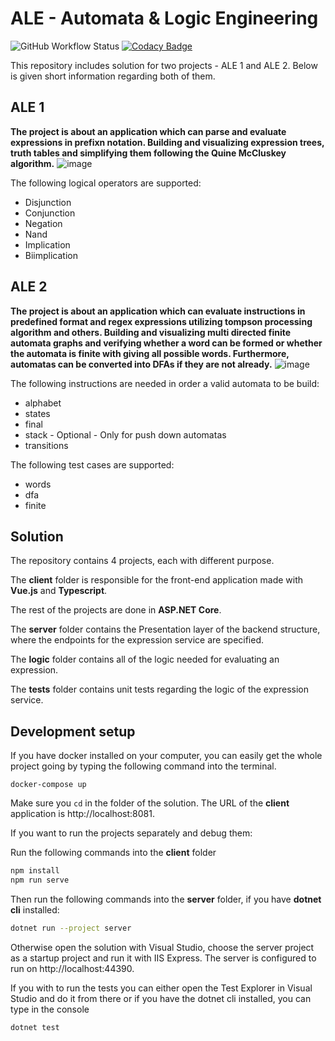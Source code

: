 # ALE - Automata & Logic Engineering
![GitHub Workflow Status](https://img.shields.io/github/workflow/status/borislavvp/ALE/.NET) [![Codacy Badge](https://app.codacy.com/project/badge/Coverage/0934dea52b734f63b4679540b426fc84)](https://www.codacy.com/gh/borislavvp/ALE/dashboard?utm_source=github.com&utm_medium=referral&utm_content=borislavvp/ALE&utm_campaign=Badge_Coverage) 

This repository includes solution for two projects - ALE 1 and ALE 2. Below is given short information regarding both of them.

## ALE 1
**The project is about an application which can parse and evaluate expressions in prefixn notation. Building and visualizing expression trees, truth tables and simplifying them following the Quine McCluskey algorithm.**
![image](https://user-images.githubusercontent.com/46525030/113195058-8033d000-926a-11eb-8cb6-47d41574f1a7.png)

The following logical operators are supported:
* Disjunction
* Conjunction
* Negation
* Nand
* Implication
* Biimplication

## ALE 2
**The project is about an application which can evaluate instructions in predefined format and regex expressions utilizing tompson processing algorithm and others. Building and visualizing multi directed finite automata graphs and verifying whether a word can be formed or whether the automata is finite with giving all possible words. Furthermore, automatas can be converted into DFAs if they are not already.**
![image](https://user-images.githubusercontent.com/46525030/123305276-9a5b1280-d528-11eb-8df2-518a7a6a9d1b.png)

The following instructions are needed in order a valid automata to be build:
* alphabet
* states 
* final 
* stack - Optional - Only for push down automatas
* transitions

The following test cases are supported:
* words
* dfa
* finite

## Solution

The repository contains 4 projects, each with different purpose. 

The **client** folder is responsible for the front-end application made with **Vue.js** and **Typescript**.

The rest of the projects are done in **ASP.NET Core**.

The **server** folder contains the Presentation layer of the backend structure, where the endpoints for the expression service are specified.

The **logic** folder contains all of the logic needed for evaluating an expression.

The **tests** folder contains unit tests regarding the logic of the expression service.

## Development setup

If you have docker installed on your computer, you can easily get the whole project going by typing the following command into the terminal. 
```
docker-compose up
```
Make sure you ```cd``` in the folder of the solution.
The URL of the **client** application is http://localhost:8081.

If you want to run the projects separately and debug them:

Run the following commands into the **client** folder

```sh
npm install
npm run serve
```
Then run the following commands into the **server** folder, if you have **dotnet cli** installed:

```sh
dotnet run --project server
```
Otherwise open the solution with Visual Studio, choose the server project as a startup project and run it with IIS Express.
The server is configured to run on http://localhost:44390.

If you with to run the tests you can either open the Test Explorer in Visual Studio and do it from there or if you have the dotnet cli installed, you can type in the console 
``` 
dotnet test
```
